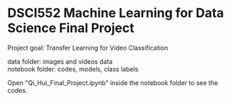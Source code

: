 # DSCI552 Machine Learning for Data Science Final Project

Project goal: Transfer Learning for Video Classification <br>

data folder: images and videos data <br>
notebook folder: codes, models, class labels <br>

Open "Qi_Hui_Final_Project.ipynb" inside the notebook folder to see the codes.

